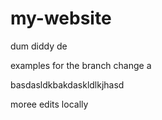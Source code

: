 # my-website

dum diddy de

examples for the branch change
a

basdasldkbakdaskldlkjhasd


moree edits locally
